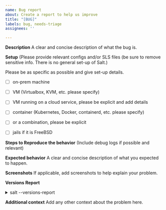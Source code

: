 ```yaml
---
name: Bug report
about: Create a report to help us improve
title: "[BUG]"
labels: bug, needs-triage
assignees: ''

---
```


**Description**
A clear and concise description of what the bug is.

**Setup**
(Please provide relevant configs and/or SLS files (be sure to remove sensitive info. There is no general set-up of Salt.)

Please be as specific as possible and give set-up details.

- [ ] on-prem machine
- [ ] VM (Virtualbox, KVM, etc. please specify)
- [ ] VM running on a cloud service, please be explicit and add details
- [ ] container (Kubernetes, Docker, containerd, etc. please specify)
- [ ] or a combination, please be explicit
- [ ] jails if it is FreeBSD


**Steps to Reproduce the behavior**
(Include debug logs if possible and relevant)

**Expected behavior**
A clear and concise description of what you expected to happen.

**Screenshots**
If applicable, add screenshots to help explain your problem.

**Versions Report**
<details><summary>salt --versions-report</summary>
(Provided by running salt --versions-report. Please also mention any differences in master/minion versions.)

```
PASTE HERE
```
</details>

**Additional context**
Add any other context about the problem here.
